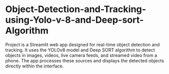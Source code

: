 # Object-Detection-and-Tracking-using-Yolo-v-8-and-Deep-sort-Algorithm
Project is a Streamlit web app designed for real-time object detection and tracking. It uses the YOLOv8 model and Deep SORT algorithm to detect objects in images, videos, live camera feeds, and streamed video from a phone. The app processes these sources and displays the detected objects directly within the interface.
